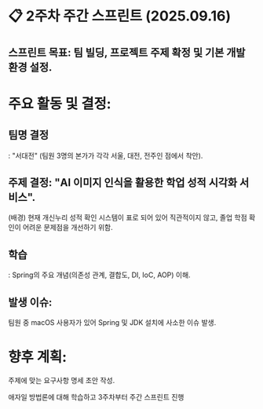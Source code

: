 # 📋 2주차 주간 스프린트 (2025.09.16)

## 스프린트 목표: 팀 빌딩, 프로젝트 주제 확정 및 기본 개발 환경 설정.


# 주요 활동 및 결정:


## 팀명 결정
: "서대전" (팀원 3명의 본가가 각각 서울, 대전, 전주인 점에서 착안).


## 주제 결정: "AI 이미지 인식을 활용한 학업 성적 시각화 서비스".

(배경) 현재 개신누리 성적 확인 시스템이 표로 되어 있어 직관적이지 않고, 졸업 학점 확인이 어려운 문제점을 개선하기 위함.


## 학습
: Spring의 주요 개념(의존성 관계, 결합도, DI, IoC, AOP) 이해.

## 발생 이슈:

팀원 중 macOS 사용자가 있어 Spring 및 JDK 설치에 사소한 이슈 발생.

# 향후 계획:

주제에 맞는 요구사항 명세 초안 작성.

애자일 방법론에 대해 학습하고 3주차부터 주간 스프린트 진행
